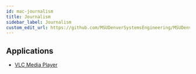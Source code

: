 ```yaml
---
id: mac-journalism
title: Journalism
sidebar_label: Journalism
custom_edit_url: https://github.com/MSUDenverSystemsEngineering/MSUDenverSystemsEngineering.github.io/edit/source/docs/image-mac-journalism.md
---
```


## Applications
* [VLC Media Player](package-mac-vlc.md)
